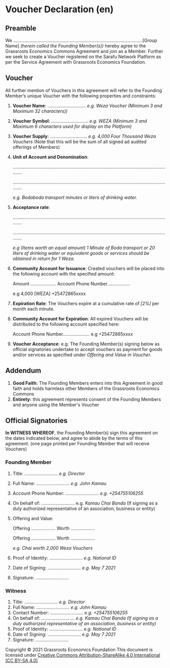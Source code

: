 # **Voucher Declaration (en)**

## Preamble

We .....................................................................................................[Group Name] _(herein called the Founding Member(s))_ hereby agree to the Grassroots Economics Commons Agreement and join as a Member. Further we seek to create a Voucher registered on the Sarafu Network Platform as per the Service Agreement with Grassroots Economics Foundation.

## Voucher

All further mention of Vouchers in this agreement will refer to the Founding Member’s unique Voucher with the following properties and constraints:

1. **Voucher Name**: .............................. _e.g. Weza Voucher (Minimum 3 and Maximum 32 characters))_
2. **Voucher Symbol**: ............................. _e.g. WEZA (Minimum 3 and Maximum 6 characters used for display on the Platform)_
3. **Voucher Supply**: ............................. _e.g. 4,000 Four Thousand Weza Vouchers_ (Note that this will be the sum of all signed ad audited offerings of Members)
4. **Unit of Account and Denomination**:

   ..............................................................................................................................

   ..............................................................................................................................

   _e.g. Bodaboda transport minutes or liters of drinking water._

5. **Acceptance rate**:

   ..............................................................................................................................

   ..............................................................................................................................

   _e.g (Items worth an equal amount) 1 Minute of Boda transport or 20 liters of drinking water or equivalent goods or services should be obtained in return for 1 Weza._

6. **Community Account for Issuance**: Created vouchers will be placed into the following account with the specified amount:

   Amount .................... Account Phone Number..................

   e.g 4,000 [WEZA] +25472865xxxx

7. **Expiration Rate**: The Vouchers expire at a cumulative rate of _[2%]_ per month each minute.
8. **Community Account for Expiration**: All expired Vouchers will be distributed to the following account specified here:

   Account Phone Number..................... e.g +25472865xxxx

9. **Voucher Acceptance**: e.g. The Founding Member(s) signing below as official signatories undertake to accept vouchers as payment for goods and/or services as specified under _Offering and Value in Voucher_.

## **Addendum**

1. **Good Faith:** The Founding Members enters into this Agreement in good faith and holds harmless other Members of the Grassroots Economics Commons
2. **Entirety:** this agreement represents consent of the Founding Members and anyone using the Member's Voucher

## **Official Signatories**

**In WITNESS WHEREOF**, the Founding Member(s) sign this agreement on the dates indicated below, and agree to abide by the terms of this agreement. (one page printed per Founding Member that will receive Vouchers)

### Founding Member

1. Title: .......................... _e.g. Director_
2. Full Name: .......................... _e.g. John Kamau_
3. Account Phone Number: .......................... _e.g. +254755106255_
4. On behalf of: .......................... e.g. _Kamau Chai Banda_ (If signing as a duly authorized representative of an association, business or entity)
5. Offering and Value:

   Offering ................... Worth ...................

   Offering ................... Worth ...................

   _e.g. Chai worth 2,000 Weza Vouchers_

6. Proof of Identity: .......................... _e.g. National ID_
7. Date of Signing: .......................... _e.g. May 7 2021_
8. Signature: ..........................

### Witness

1. Title: .......................... _e.g. Director_
2. Full Name: .......................... _e.g. John Kamau_
3. Contact Number: .......................... _e.g. +254755106255_
4. On behalf of: .......................... _e.g. Kamau Chai Banda (If signing as a duly authorized representative of an association, business or entity)_
5. Proof of Identity: .......................... _e.g. National ID_
6. Date of Signing: .......................... _e.g. May 7 2021_
7. Signature: ..........................

Copyright © 2021 Grassroots Economics Foundation
This document is licensed under [Creative Commons Attribution-ShareAlike 4.0 International (CC BY-SA 4.0)](https://creativecommons.org/licenses/by-sa/4.0/)

